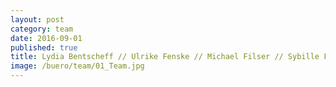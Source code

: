 ```yaml
---
layout: post
category: team
date: 2016-09-01
published: true
title: Lydia Bentscheff // Ulrike Fenske // Michael Filser // Sybille Frederiks // Daniel Gleißenberg // Theresa Grave // Lena Greger // Astrid Hiljegerdes // Hans-Jürgen Keisel // Martin Kranich // Oliver Löffler // Paul Ludwig // Milanko Moraske // Ralf Nägele // Arturo Panichi // Jürgen Ruf // Ulrike Vogel // Verena Wiederholt // Karin Willke
image: /buero/team/01_Team.jpg
---
```

